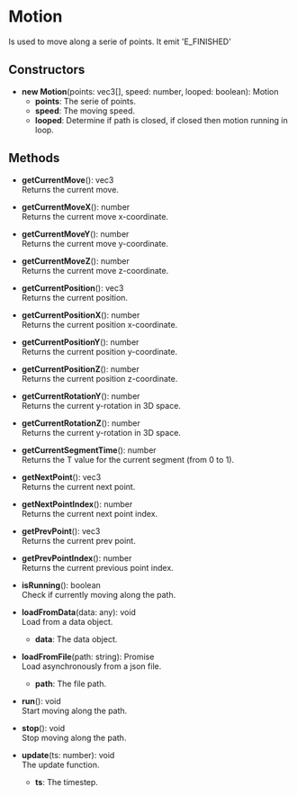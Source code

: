 # Motion

Is used to move along a serie of points.
It emit 'E_FINISHED'
## Constructors
- **new Motion**(points: vec3[], speed: number, looped: boolean): Motion   
   - **points**: The serie of points.
   - **speed**: The moving speed.
   - **looped**: Determine if path is closed, if closed then motion running in loop.
## Methods
- **getCurrentMove**(): vec3   
Returns the current move.

- **getCurrentMoveX**(): number   
Returns the current move x-coordinate.

- **getCurrentMoveY**(): number   
Returns the current move y-coordinate.

- **getCurrentMoveZ**(): number   
Returns the current move z-coordinate.

- **getCurrentPosition**(): vec3   
Returns the current position.

- **getCurrentPositionX**(): number   
Returns the current position x-coordinate.

- **getCurrentPositionY**(): number   
Returns the current position y-coordinate.

- **getCurrentPositionZ**(): number   
Returns the current position z-coordinate.

- **getCurrentRotationY**(): number   
Returns the current y-rotation in 3D space.

- **getCurrentRotationZ**(): number   
Returns the current y-rotation in 3D space.

- **getCurrentSegmentTime**(): number   
Returns the T value for the current segment (from 0 to 1).

- **getNextPoint**(): vec3   
Returns the current next point.

- **getNextPointIndex**(): number   
Returns the current next point index.

- **getPrevPoint**(): vec3   
Returns the current prev point.

- **getPrevPointIndex**(): number   
Returns the current previous point index.

- **isRunning**(): boolean   
Check if currently moving along the path.

- **loadFromData**(data: any): void   
Load from a data object.
   - **data**: The data object.

- **loadFromFile**(path: string): Promise   
Load asynchronously from a json file.
   - **path**: The file path.

- **run**(): void   
Start moving along the path.

- **stop**(): void   
Stop moving along the path.

- **update**(ts: number): void   
The update function.
   - **ts**: The timestep.
